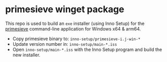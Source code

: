 # primesieve winget package

This repo is used to build an ```exe``` installer (using Inno Setup)
for the [primesieve](https://github.com/kimwalisch/primesieve)
command-line application for Windows x64 & arm64.

* Copy primesieve binary to: `inno-setup/primesieve-i.j-win-*`
* Update version number in: `inno-setup/main-*.iss`
* Open `inno-setup/main-*.iss` with the Inno Setup program and build the new installer.
